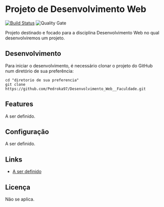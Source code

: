 # Projeto de Desenvolvimento Web

[![Build Status](https://travis-ci.org/condessalovelace/mavenquickstart.svg?branch=master)](https://travis-ci.org/condessalovelace/mavenquickstart) ![Quality Gate](https://sonarcloud.io/api/project_badges/measure?project=br.com%3Amavenquickstart&metric=alert_status)

Projeto destinado e focado para a disciplina Desenvolvimento Web no qual desenvolviremos um projeto.

## Desenvolvimento

Para iniciar o desenvolvimento, é necessário clonar o projeto do GitHub num diretório de sua preferência:

```shell
cd "diretorio de sua preferencia"
git clone https://github.com/Pedroka97/Desenvolvimento_Web__Faculdade.git
```

## Features

A ser definido.

## Configuração

A ser definido.

## Links


- [A ser definido](url)

## Licença

Não se aplica.
